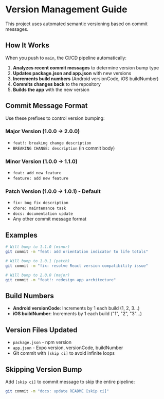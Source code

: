 # Version Management Guide

This project uses automated semantic versioning based on commit messages.

## How It Works

When you push to `main`, the CI/CD pipeline automatically:

1. **Analyzes recent commit messages** to determine version bump type
2. **Updates package.json and app.json** with new versions
3. **Increments build numbers** (Android versionCode, iOS buildNumber)
4. **Commits changes back** to the repository
5. **Builds the app** with the new version

## Commit Message Format

Use these prefixes to control version bumping:

### Major Version (1.0.0 → 2.0.0)
- `feat!: breaking change description`
- `BREAKING CHANGE: description` (in commit body)

### Minor Version (1.0.0 → 1.1.0)  
- `feat: add new feature`
- `feature: add new feature`

### Patch Version (1.0.0 → 1.0.1) - Default
- `fix: bug fix description`
- `chore: maintenance task`
- `docs: documentation update`
- Any other commit message format

## Examples

```bash
# Will bump to 1.1.0 (minor)
git commit -m "feat: add orientation indicator to life totals"

# Will bump to 1.0.1 (patch)  
git commit -m "fix: resolve React version compatibility issue"

# Will bump to 2.0.0 (major)
git commit -m "feat!: redesign app architecture"
```

## Build Numbers

- **Android versionCode**: Increments by 1 each build (1, 2, 3...)
- **iOS buildNumber**: Increments by 1 each build ("1", "2", "3"...)

## Version Files Updated

- `package.json` - npm version
- `app.json` - Expo version, versionCode, buildNumber
- Git commit with `[skip ci]` to avoid infinite loops

## Skipping Version Bump

Add `[skip ci]` to commit message to skip the entire pipeline:

```bash
git commit -m "docs: update README [skip ci]"
```